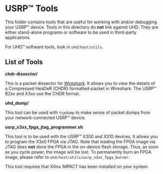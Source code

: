 USRP™ Tools
============================

This folder contains tools that are useful for working with and/or debugging
your USRP™ device. Tools in this directory do **not** link against UHD. They are
either stand-alone programs or software to be used in third-party applications.

For UHD™ software tools, look in `uhd/host/utils`.


## List of Tools

__chdr-dissector/__

This is a packet dissector for [Wireshark](http://www.wireshark.org/). It allows
you to view the details of a Compressed HeaDeR (CHDR) formatted-packet in
Wireshark. The USRP™ B2xx and X3xx use the CHDR format.

__uhd_dump/__

This tool can be used with `tcpdump` to make sense of packet dumps from your
network-connected USRP™ device.

__usrp_x3xx_fpga_jtag_programmer.sh__

This tool is to be used with the USRP™ X300 and X310 devices. It allows you to
program the X3x0 FPGA via JTAG. Note that loading the FPGA image via JTAG does
**not** store the FPGA in the on-device flash storage. Thus, as soon as you
cycle power, the image will be lost. To permanently burn an FPGA image, please
refer to `uhd/host/utils/usrp_x3xx_fpga_burner`.

This tool requires that Xilinx iMPACT has been installed on your system.

